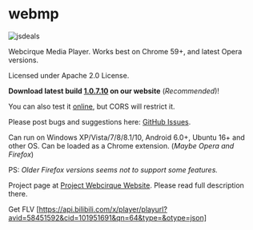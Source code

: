 # webmp

![jsdeals](https://github.com/webcirque/webmp/workflows/jsdeals/badge.svg)

Webcirque Media Player. Works best on Chrome 59+, and latest Opera versions.

Licensed under Apache 2.0 License.

<b>Download latest build [1.0.7.10](https://www.pwcq.ml/projects/webmp/builds/1.0.7.10.zip) on our website</b> (_Recommended_)!

You can also test it [online](https://webcirque.github.io/webmp), but CORS will restrict it.

Please post bugs and suggestions here: [GitHub Issues](https://github.com/webcirque/webmp/issues).

Can run on Windows XP/Vista/7/8/8.1/10, Android 6.0+, Ubuntu 16+ and other OS. Can be loaded as a Chrome extension. (_Maybe Opera and Firefox_)

PS: _Older Firefox versions seems not to support some features._

Project page at [Project Webcirque Website](https://www.pwcq.dev/project/webmp). Please read full description there.

Get FLV [https://api.bilibili.com/x/player/playurl?avid=58451592&cid=101951691&qn=64&type=&otype=json]
